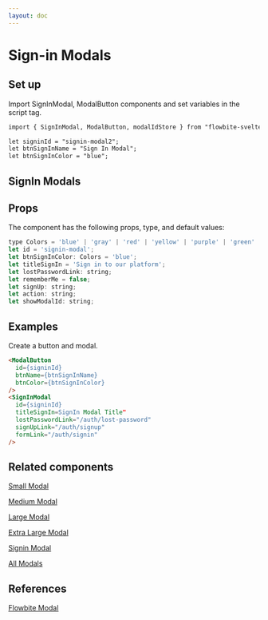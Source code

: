 ```yaml
---
layout: doc
---
```


<script>
  import { SignInModal, ModalButton, modalIdStore }from '$lib/index';

  const closeModal = () => {
    modalIdStore.update((value) => {
      value = null;
    });
  };

  let signinId = "signin-modal2";
  let btnSignInName = "Sign In Modal";
  let btnSignInColor = "blue";
</script>

<h1 class="text-3xl w-full dark:text-white py-8">Sign-in Modals</h1>

<h2 class="text-2xl w-full dark:text-white py-8">Set up</h2>

<p class="dark:text-white text-base py-4">Import SignInModal, ModalButton components and set variables in the script tag.</p>

```html
import { SignInModal, ModalButton, modalIdStore } from "flowbite-svelte";

let signinId = "signin-modal2";
let btnSignInName = "Sign In Modal";
let btnSignInColor = "blue";
```

<h2 class="text-2xl w-full dark:text-white py-8">SignIn Modals</h2>

<h2 class="text-2xl w-full dark:text-white py-8">Props</h2>

<p class="dark:text-white py-4 text-lg">The component has the following props, type, and default values:</p>

```js
type Colors = 'blue' | 'gray' | 'red' | 'yellow' | 'purple' | 'green' | 'indigo' | 'pink';
let id = 'signin-modal';
let btnSignInColor: Colors = 'blue';
let titleSignIn = 'Sign in to our platform';
let lostPasswordLink: string;
let rememberMe = false;
let signUp: string;
let action: string;
let showModalId: string;
```

<h2 class="text-2xl w-full dark:text-white py-8">Examples</h2>

<div class="container flex flex-wrap justify-center rounded-xl mx-auto bg-gradient-to-r bg-white dark:bg-gray-900 border border-gray-200 dark:border-gray-700 p-2 sm:p-6">
  <ModalButton
    id={signinId}
    btnName={btnSignInName}
    btnColor={btnSignInColor}
  />
</div>

<p class="dark:text-white text-base py-4">Create a button and modal.</p>

```html
<ModalButton
  id={signinId}
  btnName={btnSignInName}
  btnColor={btnSignInColor}
/>
<SignInModal
  id={signinId}
  titleSignIn=SignIn Modal Title"
  lostPasswordLink="/auth/lost-password"
  signUpLink="/auth/signup"
  formLink="/auth/signin"
/>
```

<SignInModal
  id={signinId}
  titleSignIn="SignIn Modal Title"
  lostPasswordLink="/"
  signUpLink="/about"
  formLink="/modals"
/>

<h2 class="text-2xl w-full dark:text-white py-8">Related components</h2>

<p class="dark:text-white text-lg w-full"><a href="https://flowbite-svelte.vercel.app/modals/small" class="text-blue-600 hover:underline dark:text-blue-500">Small Modal</a></p>

<p class="dark:text-white text-lg w-full"><a href="https://flowbite-svelte.vercel.app/modals/medium" class="text-blue-600 hover:underline dark:text-blue-500">Medium Modal</a></p>

<p class="dark:text-white text-lg w-full"><a href="https://flowbite-svelte.vercel.app/modals/large" class="text-blue-600 hover:underline dark:text-blue-500">Large Modal</a></p>

<p class="dark:text-white text-lg w-full"><a href="https://flowbite-svelte.vercel.app/modals/extra-large" class="text-blue-600 hover:underline dark:text-blue-500">Extra Large Modal</a></p>

<p class="dark:text-white text-lg w-full"><a href="https://flowbite-svelte.vercel.app/modals/signin" class="text-blue-600 hover:underline dark:text-blue-500">Signin Modal</a></p>

<p class="dark:text-white text-lg w-full"><a href="https://flowbite-svelte.vercel.app/modals/all-modals" class="text-blue-600 hover:underline dark:text-blue-500">All Modals</a></p>

<h2 class="text-2xl w-full dark:text-white py-8">References</h2>

<p class="dark:text-white text-lg"><a href="https://flowbite.com/docs/components/modal/" target="_blank" class="text-blue-600 hover:underline dark:text-blue-500">Flowbite Modal</a></p>

